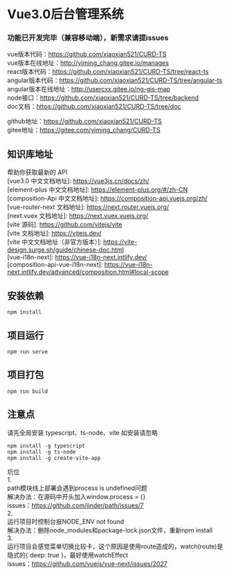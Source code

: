# Vue3.0后台管理系统
### 功能已开发完毕（兼容移动端），新需求请提issues  

vue版本代码：https://github.com/xiaoxian521/CURD-TS  
vue版本在线地址：http://yiming_chang.gitee.io/manages  
react版本代码：https://github.com/xiaoxian521/CURD-TS/tree/react-ts  
angular版本代码：https://github.com/xiaoxian521/CURD-TS/tree/angular-ts  
angular版本在线地址：http://usercxx.gitee.io/ng-gis-map  
node接口：https://github.com/xiaoxian521/CURD-TS/tree/backend  
doc文档：https://github.com/xiaoxian521/CURD-TS/tree/doc  

github地址：https://github.com/xiaoxian521/CURD-TS  
gitee地址：https://gitee.com/yiming_chang/CURD-TS  

## 知识库地址

帮助你获取最新的 API  
[vue3.0 中文文档地址]: https://vue3js.cn/docs/zh/  
[element-plus 中文文档地址]: https://element-plus.org/#/zh-CN  
[composition-Api 中文文档地址]: https://composition-api.vuejs.org/zh/  
[vue-router-next 文档地址]: https://next.router.vuejs.org/  
[next.vuex 文档地址]: https://next.vuex.vuejs.org/  
[vite 源码]: https://github.com/vitejs/vite  
[vite 文档地址]: https://vitejs.dev/  
[vite 中文文档地址（非官方版本）]: https://vite-design.surge.sh/guide/chinese-doc.html  
[vue-i18n-next]: https://vue-i18n-next.intlify.dev/  
[composition-api-vue-i18n-next]: https://vue-i18n-next.intlify.dev/advanced/composition.html#local-scope  

## 安装依赖

```
npm install
```

## 项目运行

```
npm run serve
```

## 项目打包

```
npm run build
```

## 注意点

请先全局安装 typescript、ts-node、vite 如安装请忽略

```
npm install -g typescript
npm install -g ts-node
npm install -g create-vite-app
```

坑位  
1.  
path模块线上部署会遇到process is undefined问题  
解决办法：在源码中开头加入window.process = {}  
issues：https://github.com/jinder/path/issues/7  
2.  
运行项目时控制台报NODE_ENV not found  
解决办法：删除node_modules和package-lock.json文件，重新npm install  
3.  
运行项目会感觉菜单切换比较卡，这个原因是使用route造成的，watch(route)是隐式的{ deep: true }，最好使用watchEffect  
issues：https://github.com/vuejs/vue-next/issues/2027  